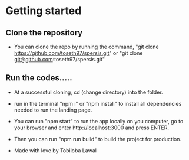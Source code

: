 # Getting started

## Clone the repository

-   You can clone the repo by running the command, "git clone https://github.com/toseth97/spersis.git" or "git clone git@github.com:toseth97/spersis.git"

## Run the codes.....

-   At a successful cloning, cd (change directory) into the folder.
-   run in the terminal "npm i" or "npm install" to install all dependencies needed to run the landing page.
-   You can run "npm start" to run the app locally on you computer, go to your browser and enter http://localhost:3000 and press ENTER.

-   Then you can run "npm run build" to build the project for production.

-   Made with love by Tobiloba Lawal
